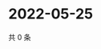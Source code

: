 # 2022-05-25

共 0 条

<!-- BEGIN WEIBO -->
<!-- 最后更新时间 Wed May 25 2022 17:01:09 GMT+0800 (China Standard Time) -->

<!-- END WEIBO -->
